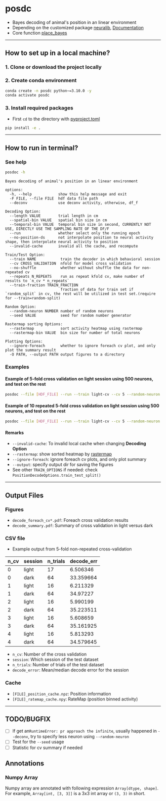 posdc
=====

- Bayes decoding of animal's position in an linear environment
- Depending on the customized
  package [neuralib](https://github.com/ytsimon2004/neuralib), [Documentation](https://neuralib.readthedocs.io/en/latest/index.html)
- Core
  function [place_bayes](https://neuralib.readthedocs.io/en/latest/api/neuralib.model.bayes_decoding.position.html#neuralib.model.bayes_decoding.position.place_bayes)

------------------------------

How to set up in a local machine?
---------------------------------

### 1. Clone or download the project locally

### 2. Create conda environment

```bash
conda create -n posdc python~=3.10.0 -y
conda activate posdc
```

### 3. Install required packages

- First `cd` to the directory with [pyproject.toml](pyproject.toml)

```bash
pip install -e .
```

------------------------------

How to run in terminal?
-----------------------

### See help

```bash
posdoc -h
```

```text
Bayes decoding of animal's position in an linear environment

options:
  -h, --help            show this help message and exit
  -F FILE, --file FILE  hdf data file path
  --deconv              use deconv activity, otherwise, df_f

Decoding Option:
  --length VALUE        trial length in cm
  --spatial-bin VALUE   spatial bin size in cm
  --temporal-bin VALUE  temporal bin size in second, CURRENTLY NOT USE, DIRECTLY USE THE SAMPLING RATE OF THE DF/F
  --run                 whether select only the running epoch
  --no-position-ds      not interpolate position to neural activity shape, then interpolate neural activity to position
  --invalid-cache       invalid all the cache, and recompute

Train/Test Option:
  --train NAME           train the decoder in which behavioral session
  --cv CROSS_VALIDATION  nfold for model cross validation
  --no-shuffle           whether without shuffle the data for non-repeated cv
  --repeats N_REPEATS    run as repeat kfold cv, make number of results to `n_cv * n_repeats`
  --train-fraction TRAIN_FRACTION 
                         fraction of data for train set if `random_split` in cv, the rest will be utilized in test set.(require for --train=random-split)

Random Option:
  --random-neuron NUMBER number of random neurons
  --seed VALUE           seed for random number generator

Rastermap sorting Options:
  --rastermap            sort activity heatmap using rastermap
  --rastermap-bin VALUE  bin size for number of total neurons

Plotting Options:
  --ignore-foreach       whether to ignore foreach cv plot, and only plot the summary result
  -O PATH, --output PATH output figures to a directory

```

### Examples

#### Example of 5-fold cross validation on light session using 500 neurons, and test on the rest

```bash
posdoc --file [HDF_FILE] --run --train light-cv --cv 5 --random-neuron 500
```

#### Example of 10 repeated 5-fold cross validation on light session using 500 neurons, and test on the rest

```bash
posdoc --file [HDF_FILE] --run --train light-cv --cv 5 --random-neuron 500 --repeats 10
```

#### Remarks

- `--invalid-cache`: To invalid local cache when changing **Decoding Option**
- `--rastermap`: show sorted heatmap by [rastermap](https://github.com/MouseLand/rastermap)
- `--ignore-foreach`: ignore foreach cv plots, and only plot summary
- `--output`: specify output dir for saving the figures
- See other `TRAIN_OPTIONS` if needed: check `PositionDecodeOptions.train_test_split()`

------------------------------

Output Files
------------------

### Figures

- `decode_foreach_cv*.pdf`: Foreach cross validation results
- `decode_summary.pdf`: Summary of cross validation in light versus dark

### CSV file

- Example output from 5-fold non-repeated cross-validation

| n_cv | session | n_trials | decode_err |
|------|---------|----------|------------|
| 0    | light   | 17       | 6.506346   |
| 0    | dark    | 64       | 33.359664  |
| 1    | light   | 16       | 6.211329   |
| 1    | dark    | 64       | 34.97227   |
| 2    | light   | 16       | 5.990199   |
| 2    | dark    | 64       | 35.223511  |
| 3    | light   | 16       | 5.608659   |
| 3    | dark    | 64       | 35.161925  |
| 4    | light   | 16       | 5.813293   |
| 4    | dark    | 64       | 34.579645  |

- `n_cv`: Number of the cross validation
- `session`: Which session of the test dataset
- `n_trials`: Number of trials of the test dataset
- `decode_error`: Mean/median decode error for the session

### Cache

- `[FILE]_position_cache.npz`: Position information
- `[FILE]_ratemap_cache.npy`: RateMap (position binned activity)

-------------------------------


TODO/BUGFIX
------------

- [ ] If get an`RuntimeError: pr approach the infinite`, usually happened in `--deconv`, try to specify less neuron
  using `--random-neuron`
- [ ] Test for the `--seed` usage
- [ ] Statistic for cv summary if needed

Annotations
-----------

### Numpy Array

Numpy array are annotated with following expression `Array[dtype, shape]`.
For example, `Array[int, [3, 3]]` is a 3x3 int array or `(3, 3)` in short.